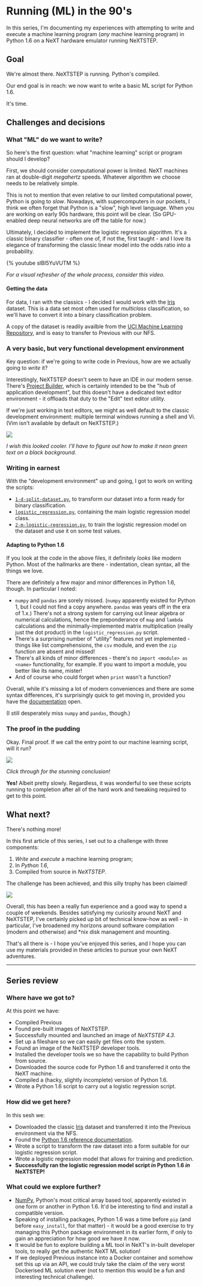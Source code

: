 # Running (ML) in the 90's

In this series, I'm documenting my experiences with attempting to write and execute a machine learning program (*any* machine learning program) in Python 1.6 on a NeXT hardware emulator running NeXTSTEP.

## Goal

We're almost there. NeXTSTEP is running. Python's compiled. 

Our end goal is in reach: we now want to write a basic ML script for Python 1.6.

It's time.

## Challenges and decisions

### What "ML" do we want to write?

So here's the first question: what "machine learning" script or program should I develop? 

First, we should consider computational power is limited. NeXT machines ran at double-digit *megahertz* speeds. Whatever algorithm we choose needs to be relatively simple. 

This is not to mention that even relative to our limited computational power, Python is going to *slow*. Nowadays, with supercomputers in our pockets, I think we often forget that Python is a "slow", high level language. When you are working on early 90s hardware, this point will be clear. (So GPU-enabled deep neural networks are off the table for now.)

Ultimately, I decided to implement the logistic regression algorithm. It's a classic binary classifier - often one of, if not the, first taught - and I love its elegance of transforming the classic linear model into the odds ratio into a probability. 

{% youtube slBI5YuVUTM %}

*For a visual refresher of the whole process, consider this video.*

#### Getting the data

For data, I ran with the classics - I decided I would work with the [Iris](https://en.wikipedia.org/wiki/Iris_flower_data_set) dataset. This is a data set most often used for *multiclass* classification, so we'll have to convert it into a binary classification problem.

A copy of the dataset is readily availble from the [UCI Machine Learning Repository](https://archive.ics.uci.edu/ml/datasets/iris), and is easy to transfer to Previous with our NFS.

### A very basic, but very functional development environment

Key question: if we're going to write code in Previous, how are we actually going to *write* it?

Interestingly, NeXTSTEP doesn't seem to have an IDE in our modern sense. There's [Project Builder](http://www.nextcomputers.org/NeXTfiles/Docs/NeXTStep/3.3/nd/DevTools/02_ProjectBuilder/ProjectBuilder.htmld/index.html), which is certainly intended to be the "hub of application development", but this doesn't have a dedicated text editor environment - it offloads that duty to the "Edit" text editor utility. 

If we're just working in text editors, we might as well default to the classic development environment: multiple terminal windows running a shell and Vi. (Vim isn't available by default on NeXTSTEP.)

<img src="images-7/pro-developer.png">

*I wish this looked cooler. I'll have to figure out how to make it neon green text on a black background.*

### Writing in earnest

With the "development environment" up and going, I got to work on writing the scripts:

* [`1-d-split-dataset.py`](https://gist.github.com/goyder/2738a0f8f2e8a044c2f5c42e2bc8664a), to transform our dataset into a form ready for binary classification.
* [`logistic_regression.py`](https://gist.github.com/goyder/db059e68d3dbcb146bbdbfdd23ee9f38), containing the main logistic regression model class.
* [`2-m-logistic-regression.py`](https://gist.github.com/goyder/7afd63c6e7684c425ce14fcd7de74ec8), to train the logistic regression model on the dataset and use it on some test values.

#### Adapting to Python 1.6

If you look at the code in the above files, it definitely *looks* like modern Python. Most of the hallmarks are there - indentation, clean syntax, all the things we love.

There are definitely a few major and minor differences in Python 1.6, though. In particular I noted:

* `numpy` and `pandas` are sorely missed. (`numpy` apparently existed for Python 1, but I could not find a copy anywhere. `pandas` was years off in the era of 1.x.) There's not a strong system for carrying out linear algebra or numerical calculations, hence the preponderance of `map` and `lambda` calculations and the minimally-implemented matrix multiplication (really just the dot product) in the `logistic_regression.py` script.
* There's a surprising number of "utility" features not yet implemented - things like list comprehensions, the `csv` module, and even the `zip` function are absent and missed! 
* There's all kinds of minor differences - there's no `import <module> as <name>` functionality, for example. If you want to import a module, you better like its name, mister!
* And of course who could forget when `print` wasn't a function? 

Overall, while it's missing a lot of modern conveniences and there are some syntax differences, it's surprisingly quick to get moving in, provided you have the [documentation](https://docs.python.org/release/0.6/) open.

(I still desperately miss `numpy` and `pandas`, though.)

### The proof in the pudding

Okay. Final proof. If we call the entry point to our machine learning script, will it run?

[<img src="images-7/readytorun.png">](https://webmshare.com/play/OxvPy)

*Click through for the stunning conclusion!*

**Yes!** Albeit pretty slowly. Regardless, it was wonderful to see these scripts running to completion after all of the hard work and tweaking required to get to this point. 

## What next?

There's nothing more! 

In this first article of this series, I set out to a challenge with three components:

1. *Write* and *execute* a machine learning program;
2. In *Python 1.6*,
3. Compiled from source in *NeXTSTEP*. 

The challenge has been achieved, and this silly trophy has been claimed! 

<img src="images-7/duane.gif">

Overall, this has been a really fun experience and a good way to spend a couple of weekends. Besides satisfying my curiosity around NeXT and NeXTSTEP, I've certainly picked up bit of technical know-how as well - in particular, I've broadened my horizons around software compilation (modern and otherwise) and *nix disk management and mounting.

That's all there is - I hope you've enjoyed this series, and I hope you can use my materials provided in these articles to pursue your own NeXT adventures.

---

## Series review

### Where have we got to?

At this point we have:

* Compiled Previous
* Found pre-built images of NeXTSTEP.
* Successfully mounted and launched an image of *NeXTSTEP 4.3*.
* Set up a fileshare so we can easily get files onto the system.
* Found an image of the NeXTSTEP developer tools.
* Installed the developer tools we so have the capability to build Python from source.
* Downloaded the source code for Python 1.6 and transferred it onto the NeXT machine.
* Compiled a (hacky, slightly incomplete) version of Python 1.6.
* Wrote a Python 1.6 script to carry out a logistic regression script.

### How did we get here?

In this sesh we:

* Downloaded the classic [Iris](https://archive.ics.uci.edu/ml/datasets/Iris) dataset and transferred it into the Previous environment via the NFS.
* Found the [Python 1.6 reference documentation](https://docs.python.org/release/1.6/).
* Wrote a script to transform the raw dataset into a form suitable for our logistic regression script.
* Wrote a logistic regression model that allows for training and prediction.
* **Successfully ran the logistic regression model script *in* Python 1.6 *in* NeXTSTEP!**

### What could we explore further?

* [NumPy](https://numpy.org/), Python's most critical array based tool, apparently existed in one form or another in Python 1.6. It'd be interesting to find and install a compatible version.
* Speaking of installing packages, Python 1.6 was a time before `pip` (and before `easy_install`, for that matter) - it would be a good exercise to try managing this Python package environment in its earlier form, if only to gain an appreciation for how good we have it now.
* It would be fun to explore building a ML tool in NeXT's in-built developer tools, to really get the authentic NeXT ML solution!
* If we deployed Previous instance into a Docker container and somehow set this up via an API, we could truly take the claim of the very worst Dockerised ML solution ever (not to mention this would be a fun and interesting technical challenge).

